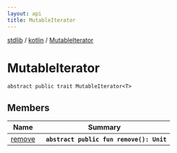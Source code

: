 ```yaml
---
layout: api
title: MutableIterator
---
```

[stdlib](../../index.md) / [kotlin](../index.md) / [MutableIterator](index.md)

# MutableIterator

```
abstract public trait MutableIterator<T> 
```

## Members

| Name | Summary |
|------|---------|
|[remove](remove.md)|&nbsp;&nbsp;**`abstract public fun remove(): Unit`**<br>|
